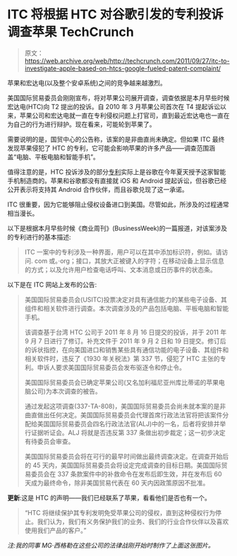 # ITC 将根据 HTC 对谷歌引发的专利投诉调查苹果 TechCrunch

> 原文：<https://web.archive.org/web/http://techcrunch.com/2011/09/27/itc-to-investigate-apple-based-on-htcs-google-fueled-patent-complaint/>

苹果和宏达电(以及整个安卓系统)之间的竞争越来越激烈。

美国国际贸易委员会刚刚宣布，将对苹果公司展开调查，调查依据是本月早些时候宏达电(HTC)向 T2 提出的投诉。自 2010 年 3 月苹果公司首次在 T4 提起诉讼以来，苹果公司和宏达电就一直在专利侵权问题上打官司，直到最近宏达电也一直在为自己的行为进行辩护。现在看来，可能轮到苹果了。

需要说明的是，国贸中心的公告称，该案的是非曲直尚未确定。但如果 ITC 最终发现苹果侵犯了 HTC 的专利，它可能会影响苹果的许多产品——调查范围涵盖“电脑、平板电脑和智能手机”。

值得注意的是，HTC 投诉涉及的部分[专利](https://web.archive.org/web/20230203123248/http://assignments.uspto.gov/assignments/q?db=pat&reel=026846&frame=0473)实际上是谷歌在今年夏天授予这家智能手机制造商的。苹果和谷歌都没有直接就 iOS 和 Android 提起诉讼，但谷歌已经公开表示将支持其 Android 合作伙伴，而且谷歌兑现了这一承诺。

ITC 很重要，因为它能够阻止侵权设备进口到美国。尽管如此，所涉及的过程通常相当漫长。

以下是根据本月早些时候《商业周刊》(BusinessWeek)的一篇报道，对该案涉及的专利进行的基本描述:

> ITC 一案中的专利涉及一种界面，用户可以在其中添加标识符，例如。请访问. com 或。·org；接口，其放大正被键入的字符；在移动设备上显示信息的方式；以及允许用户检查电话呼叫、文本消息或日历事件的状态条。

以下是在 ITC 网站上发布的公告:

> 美国国际贸易委员会(USITC)投票决定对具有通信能力的某些电子设备、其组件和相关软件进行调查。本次调查涉及的产品包括电脑、平板电脑和智能手机。
> 
> 该调查基于台湾 HTC 公司于 2011 年 8 月 16 日提交的投诉，并于 2011 年 9 月 7 日进行了修订。补充文件于 2011 年 9 月 2 日和 19 日提交。修订后的诉状指控，在向美国进口和销售某些具有通信功能的电子设备、其组件和相关软件时，违反了《1930 年关税法》第 337 节，侵犯了 HTC 主张的专利。申诉人要求美国国际贸易委员会发布驱逐令和停止令。
> 
> 美国国际贸易委员会已确定苹果公司(又名加利福尼亚州库比蒂诺的苹果电脑公司)为本次调查的被告。
> 
> 通过发起这项调查(337-TA-808)，美国国际贸易委员会尚未就本案的是非曲直做出任何决定。美国国际贸易委员会代理首席行政法法官将把该案件分配给美国国际贸易委员会四名行政法法官(ALJ)中的一名，后者将安排并举行证据听证会。ALJ 将就是否违反第 337 条做出初步裁定；这一初步决定有待委员会审查。
> 
> 美国国际贸易委员会将在可行的最早时间做出最终调查决定。在调查开始后的 45 天内，美国国际贸易委员会将设定完成调查的目标日期。美国国际贸易委员会在 337 条款案件中的补救命令在发布后即生效，并在发布后 60 天成为最终命令，除非美国贸易代表在 60 天内因政策原因不批准。

**更新**:这是 HTC 的声明——我们已经联系了苹果，看看他们是否也有一个。

> “HTC 将继续保护其专利发明免受苹果公司的侵权，直到这种侵权行为停止。我们认为，我们有义务保护我们的业务、我们的行业合作伙伴以及喜欢使用我们产品的客户。”

*注:我的同事 MG·西格勒在这些公司的法律战刚开始时制作了上面这张图片。*